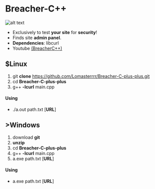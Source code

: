 # Breacher-C++
![alt text](https://i.imgur.com/IvKtjjW.png)

 - Exclusively to test **your site** for **security**!
 - Finds site **admin panel**.
 - **Dependencies**: libcurl
 - Youtube [(BreacherC++)](https://www.youtube.com/watch?v=9Ub2IVFhZFE)
 
## $Linux
1.  git **clone** https://github.com/Lomasterrrr/Breacher-C-plus-plus.git
2.  cd **Breacher-C-plus-plus**
3.  g++ **-lcurl** main.cpp

#### Using
 - ./a.out path.txt [**URL**]


## >Windows
1. download **git**
2. **unzip**
3. cd **Breacher-C-plus-plus**
4. g++ **-lcurl** main.cpp
5. a.exe path.txt [**URL**]

#### Using
 -  a.exe path.txt [**URL**]
